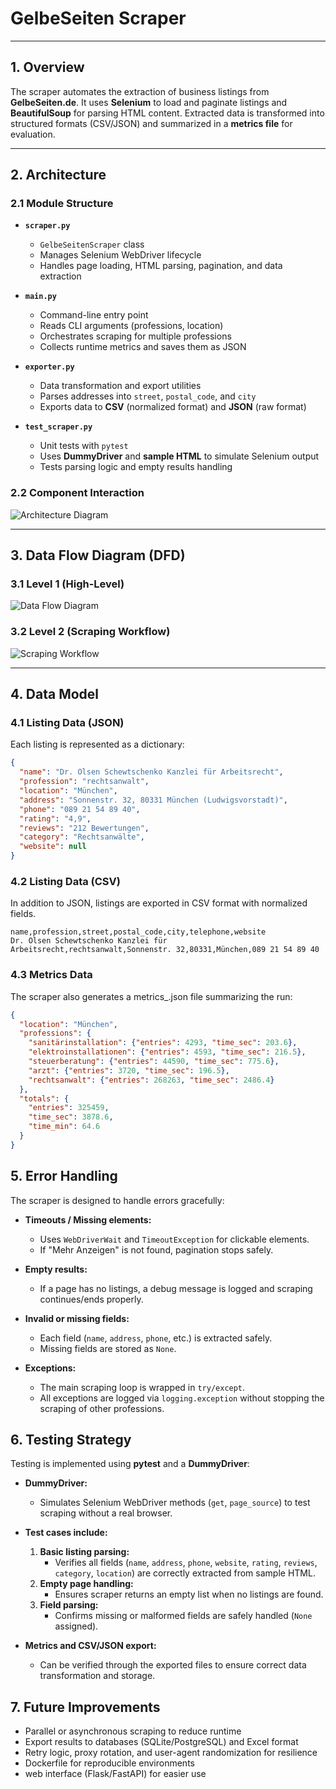 # GelbeSeiten Scraper

---

## 1. Overview

The scraper automates the extraction of business listings from **GelbeSeiten.de**.
It uses **Selenium** to load and paginate listings and **BeautifulSoup** for parsing HTML content.
Extracted data is transformed into structured formats (CSV/JSON) and summarized in a **metrics file** for evaluation.

---

## 2. Architecture

### 2.1 Module Structure

- **`scraper.py`**
  - `GelbeSeitenScraper` class
  - Manages Selenium WebDriver lifecycle
  - Handles page loading, HTML parsing, pagination, and data extraction

- **`main.py`**
  - Command-line entry point
  - Reads CLI arguments (professions, location)
  - Orchestrates scraping for multiple professions
  - Collects runtime metrics and saves them as JSON

- **`exporter.py`**
  - Data transformation and export utilities
  - Parses addresses into `street`, `postal_code`, and `city`
  - Exports data to **CSV** (normalized format) and **JSON** (raw format)

- **`test_scraper.py`**
  - Unit tests with `pytest`
  - Uses **DummyDriver** and **sample HTML** to simulate Selenium output
  - Tests parsing logic and empty results handling

### 2.2 Component Interaction

![Architecture Diagram](images/image.png)

---

## 3. Data Flow Diagram (DFD)

### 3.1 Level 1 (High-Level)

![Data Flow Diagram](images/image_1.png)

### 3.2 Level 2 (Scraping Workflow)

![Scraping Workflow](images/image_2.png)

---

## 4. Data Model

### 4.1 Listing Data (JSON)

Each listing is represented as a dictionary:

```json
{
  "name": "Dr. Olsen Schewtschenko Kanzlei für Arbeitsrecht",
  "profession": "rechtsanwalt",
  "location": "München",
  "address": "Sonnenstr. 32, 80331 München (Ludwigsvorstadt)",
  "phone": "089 21 54 89 40",
  "rating": "4,9",
  "reviews": "212 Bewertungen",
  "category": "Rechtsanwälte",
  "website": null
}

```
### 4.2 Listing Data (CSV)

In addition to JSON, listings are exported in CSV format with normalized fields.

```CSV
name,profession,street,postal_code,city,telephone,website
Dr. Olsen Schewtschenko Kanzlei für Arbeitsrecht,rechtsanwalt,Sonnenstr. 32,80331,München,089 21 54 89 40
```

### 4.3 Metrics Data

The scraper also generates a metrics_<location>.json file summarizing the run:
```Json
{
  "location": "München",
  "professions": {
    "sanitärinstallation": {"entries": 4293, "time_sec": 203.6},
    "elektroinstallationen": {"entries": 4593, "time_sec": 216.5},
    "steuerberatung": {"entries": 44590, "time_sec": 775.6},
    "arzt": {"entries": 3720, "time_sec": 196.5},
    "rechtsanwalt": {"entries": 268263, "time_sec": 2486.4}
  },
  "totals": {
    "entries": 325459,
    "time_sec": 3878.6,
    "time_min": 64.6
  }
}
```
## 5. Error Handling

The scraper is designed to handle errors gracefully:

- **Timeouts / Missing elements:**
  - Uses `WebDriverWait` and `TimeoutException` for clickable elements.
  - If "Mehr Anzeigen" is not found, pagination stops safely.

- **Empty results:**
  - If a page has no listings, a debug message is logged and scraping continues/ends properly.

- **Invalid or missing fields:**
  - Each field (`name`, `address`, `phone`, etc.) is extracted safely.
  - Missing fields are stored as `None`.

- **Exceptions:**
  - The main scraping loop is wrapped in `try/except`.
  - All exceptions are logged via `logging.exception` without stopping the scraping of other professions.


## 6. Testing Strategy

Testing is implemented using **pytest** and a **DummyDriver**:

- **DummyDriver:**
  - Simulates Selenium WebDriver methods (`get`, `page_source`) to test scraping without a real browser.

- **Test cases include:**
  1. **Basic listing parsing:**
     - Verifies all fields (`name`, `address`, `phone`, `website`, `rating`, `reviews`, `category`, `location`) are correctly extracted from sample HTML.
  2. **Empty page handling:**
     - Ensures scraper returns an empty list when no listings are found.
  3. **Field parsing:**
     - Confirms missing or malformed fields are safely handled (`None` assigned).

- **Metrics and CSV/JSON export:**
  - Can be verified through the exported files to ensure correct data transformation and storage.

## 7. Future Improvements

- Parallel or asynchronous scraping to reduce runtime
- Export results to databases (SQLite/PostgreSQL) and Excel format
- Retry logic, proxy rotation, and user-agent randomization for resilience
- Dockerfile for reproducible environments
- web interface (Flask/FastAPI) for easier use